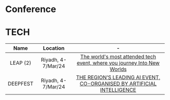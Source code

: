 # Conference

# TECH
Name|Location|-
:-:|:-:|:-:
LEAP (2)|Riyadh, 4-7/Mar/24|[The world's most attended tech event, where you journey Into New Worlds](https://onegiantleap.com/)
DEEPFEST|Riyadh, 4-7/Mar/24|[THE REGION’S LEADING AI EVENT, CO-ORGANISED BY ARTIFICIAL INTELLIGENCE](https://deepfest.com/)
